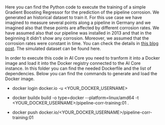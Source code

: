 Here you can find the Python code to execute the training of a simple Gradient Boosting Regressor for the prediction of the pipeline corrosion.
We generated an historical dataset to train it. For this use case we have imagined to measure several points along a pipeline in Germany and we imagined also that these points are affected by different corrosion rates. We have assumed also that our pipeline was installed in 2013 and that in the beginning it didn’t show any corrosion. Moreover, we assumed that the corrosion rates were constant in time. You can check the details in [this blog post](https://blogs.sap.com/2023/11/27/ai-powered-pipeline-corrosion-analysis-implementation-deep-dive/). The simulated dataset can be found here.

In order to execute this code in AI Core you need to tranform it into a Docker image and load it into the Docker registry connected to the AI Core instance.
In this folder you can find the needed Dockerfile and the list of dependencies. Below you can find the commands to generate and load the Docker image.

* docker login docker.io -u <YOUR_DOCKER_USERNAME>

* docker buildx build -o type=docker --platform=linux/amd64 -t <YOUR_DOCKER_USERNAME>/pipeline-corr-training:01 .

* docker push docker.io/<YOUR_DOCKER_USERNAME>/pipeline-corr-training:01
